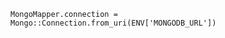 <!-- usedin: [ _includes/_inlines/Deployment/Rails/padrino-stacks] - layout:code post: padrino-stacks_mongomapper -->

```
MongoMapper.connection = Mongo::Connection.from_uri(ENV['MONGODB_URL'])
```

